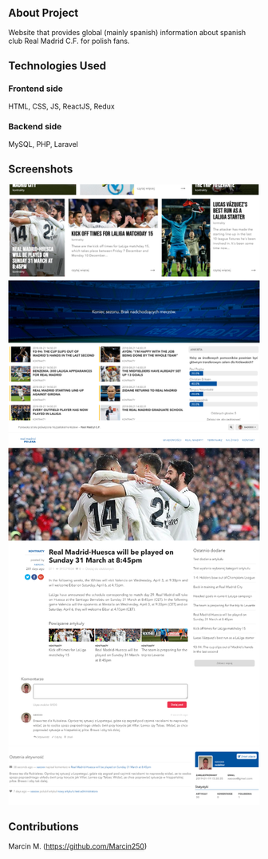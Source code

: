 ## About Project
Website that provides global (mainly spanish) information about spanish club Real Madrid C.F. for polish fans. 

## Technologies Used
### Frontend side
HTML, CSS, JS, ReactJS, Redux

### Backend side
MySQL, PHP, Laravel

## Screenshots

![](glowna.png)
![](article.png)
![](userprofile.png)

## Contributions
Marcin M. (https://github.com/Marcin250)

